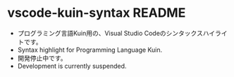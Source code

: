 # vscode-kuin-syntax README

- プログラミング言語Kuin用の、Visual Studio Codeのシンタックスハイライトです。
- Syntax highlight for Programming Language Kuin.
- 開発停止中です。
- Development is currently suspended.
